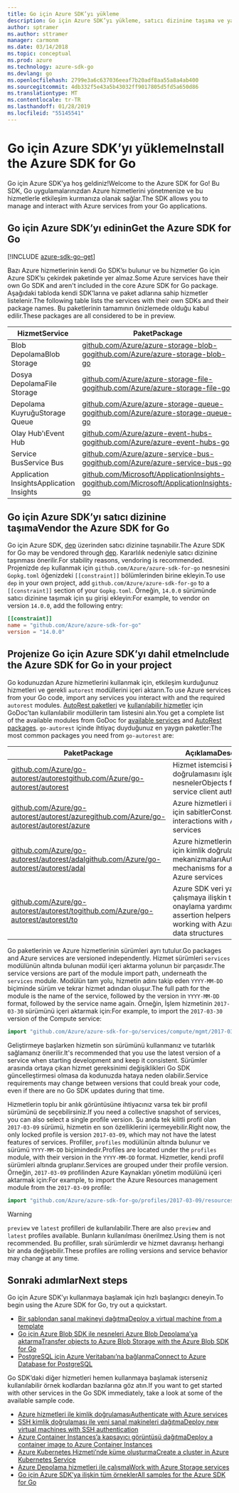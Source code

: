 ```yaml
---
title: Go için Azure SDK’yı yükleme
description: Go için Azure SDK’yı yükleme, satıcı dizinine taşıma ve yapılandırma.
author: sptramer
ms.author: sttramer
manager: carmonm
ms.date: 03/14/2018
ms.topic: conceptual
ms.prod: azure
ms.technology: azure-sdk-go
ms.devlang: go
ms.openlocfilehash: 2799e3a6c637036eeaf7b20adf8aa55a8a4ab400
ms.sourcegitcommit: 4db332f5e43a5b43032ff9017805d5fd5a650d86
ms.translationtype: MT
ms.contentlocale: tr-TR
ms.lasthandoff: 01/28/2019
ms.locfileid: "55145541"
---
```

# <a name="install-the-azure-sdk-for-go"></a><span data-ttu-id="d906f-103">Go için Azure SDK’yı yükleme</span><span class="sxs-lookup"><span data-stu-id="d906f-103">Install the Azure SDK for Go</span></span>

<span data-ttu-id="d906f-104">Go için Azure SDK’ya hoş geldiniz!</span><span class="sxs-lookup"><span data-stu-id="d906f-104">Welcome to the Azure SDK for Go!</span></span> <span data-ttu-id="d906f-105">Bu SDK, Go uygulamalarınızdan Azure hizmetlerini yönetmenize ve bu hizmetlerle etkileşim kurmanıza olanak sağlar.</span><span class="sxs-lookup"><span data-stu-id="d906f-105">The SDK allows you to manage and interact with Azure services from your Go applications.</span></span>

## <a name="get-the-azure-sdk-for-go"></a><span data-ttu-id="d906f-106">Go için Azure SDK’yı edinin</span><span class="sxs-lookup"><span data-stu-id="d906f-106">Get the Azure SDK for Go</span></span>

[!INCLUDE [azure-sdk-go-get](includes/azure-sdk-go-get.md)]

<span data-ttu-id="d906f-107">Bazı Azure hizmetlerinin kendi Go SDK’sı bulunur ve bu hizmetler Go için Azure SDK’sı çekirdek paketinde yer almaz.</span><span class="sxs-lookup"><span data-stu-id="d906f-107">Some Azure services have their own Go SDK and aren't included in the core Azure SDK for Go package.</span></span> <span data-ttu-id="d906f-108">Aşağıdaki tabloda kendi SDK’larına ve paket adlarına sahip hizmetler listelenir.</span><span class="sxs-lookup"><span data-stu-id="d906f-108">The following table lists the services with their own SDKs and their package names.</span></span> <span data-ttu-id="d906f-109">Bu paketlerinin tamamının önizlemede olduğu kabul edilir.</span><span class="sxs-lookup"><span data-stu-id="d906f-109">These packages are all considered to be in preview.</span></span>

| <span data-ttu-id="d906f-110">Hizmet</span><span class="sxs-lookup"><span data-stu-id="d906f-110">Service</span></span> | <span data-ttu-id="d906f-111">Paket</span><span class="sxs-lookup"><span data-stu-id="d906f-111">Package</span></span> |
|---------|---------|
| <span data-ttu-id="d906f-112">Blob Depolama</span><span class="sxs-lookup"><span data-stu-id="d906f-112">Blob Storage</span></span> | [<span data-ttu-id="d906f-113">github.com/Azure/azure-storage-blob-go</span><span class="sxs-lookup"><span data-stu-id="d906f-113">github.com/Azure/azure-storage-blob-go</span></span>](https://github.com/Azure/azure-storage-blob-go) |
| <span data-ttu-id="d906f-114">Dosya Depolama</span><span class="sxs-lookup"><span data-stu-id="d906f-114">File Storage</span></span> | [<span data-ttu-id="d906f-115">github.com/Azure/azure-storage-file-go</span><span class="sxs-lookup"><span data-stu-id="d906f-115">github.com/Azure/azure-storage-file-go</span></span>](https://github.com/Azure/azure-storage-file-go) |
| <span data-ttu-id="d906f-116">Depolama Kuyruğu</span><span class="sxs-lookup"><span data-stu-id="d906f-116">Storage Queue</span></span> | [<span data-ttu-id="d906f-117">github.com/Azure/azure-storage-queue-go</span><span class="sxs-lookup"><span data-stu-id="d906f-117">github.com/Azure/azure-storage-queue-go</span></span>](https://github.com/Azure/azure-storage-queue-go) |
| <span data-ttu-id="d906f-118">Olay Hub'ı</span><span class="sxs-lookup"><span data-stu-id="d906f-118">Event Hub</span></span> | [<span data-ttu-id="d906f-119">github.com/Azure/azure-event-hubs-go</span><span class="sxs-lookup"><span data-stu-id="d906f-119">github.com/Azure/azure-event-hubs-go</span></span>](https://github.com/Azure/azure-event-hubs-go) |
| <span data-ttu-id="d906f-120">Service Bus</span><span class="sxs-lookup"><span data-stu-id="d906f-120">Service Bus</span></span> | [<span data-ttu-id="d906f-121">github.com/Azure/azure-service-bus-go</span><span class="sxs-lookup"><span data-stu-id="d906f-121">github.com/Azure/azure-service-bus-go</span></span>](https://github.com/Azure/azure-service-bus-go) |
| <span data-ttu-id="d906f-122">Application Insights</span><span class="sxs-lookup"><span data-stu-id="d906f-122">Application Insights</span></span> | [<span data-ttu-id="d906f-123">github.com/Microsoft/ApplicationInsights-go</span><span class="sxs-lookup"><span data-stu-id="d906f-123">github.com/Microsoft/ApplicationInsights-go</span></span>](https://github.com/Microsoft/ApplicationInsights-go) |

## <a name="vendor-the-azure-sdk-for-go"></a><span data-ttu-id="d906f-124">Go için Azure SDK’yı satıcı dizinine taşıma</span><span class="sxs-lookup"><span data-stu-id="d906f-124">Vendor the Azure SDK for Go</span></span>

<span data-ttu-id="d906f-125">Go için Azure SDK, [dep](https://github.com/golang/dep) üzerinden satıcı dizinine taşınabilir.</span><span class="sxs-lookup"><span data-stu-id="d906f-125">The Azure SDK for Go may be vendored through [dep](https://github.com/golang/dep).</span></span> <span data-ttu-id="d906f-126">Kararlılık nedeniyle satıcı dizinine taşınması önerilir.</span><span class="sxs-lookup"><span data-stu-id="d906f-126">For stability reasons, vendoring is recommended.</span></span> <span data-ttu-id="d906f-127">Projenizde `dep` kullanmak için `github.com/Azure/azure-sdk-for-go` nesnesini `Gopkg.toml` öğenizdeki `[[constraint]]` bölümlerinden birine ekleyin.</span><span class="sxs-lookup"><span data-stu-id="d906f-127">To use `dep` in your own project, add `github.com/Azure/azure-sdk-for-go` to a `[[constraint]]` section of your `Gopkg.toml`.</span></span> <span data-ttu-id="d906f-128">Örneğin, `14.0.0` sürümünde satıcı dizinine taşımak için şu girişi ekleyin:</span><span class="sxs-lookup"><span data-stu-id="d906f-128">For example, to vendor on version `14.0.0`, add the following entry:</span></span>

```toml
[[constraint]]
name = "github.com/Azure/azure-sdk-for-go"
version = "14.0.0"
```

## <a name="include-the-azure-sdk-for-go-in-your-project"></a><span data-ttu-id="d906f-129">Projenize Go için Azure SDK’yı dahil etme</span><span class="sxs-lookup"><span data-stu-id="d906f-129">Include the Azure SDK for Go in your project</span></span>

<span data-ttu-id="d906f-130">Go kodunuzdan Azure hizmetlerini kullanmak için, etkileşim kurduğunuz hizmetleri ve gerekli `autorest` modüllerini içeri aktarın.</span><span class="sxs-lookup"><span data-stu-id="d906f-130">To use Azure services from your Go code, import any services you interact with and the required `autorest` modules.</span></span>
<span data-ttu-id="d906f-131">[AutoRest paketleri](https://godoc.org/github.com/Azure/go-autorest) ve [kullanılabilir hizmetler](https://godoc.org/github.com/Azure/azure-sdk-for-go) için GoDoc’tan kullanılabilir modüllerin tam listesini alın.</span><span class="sxs-lookup"><span data-stu-id="d906f-131">You get a complete list of the available modules from GoDoc for [available services](https://godoc.org/github.com/Azure/azure-sdk-for-go) and [AutoRest packages](https://godoc.org/github.com/Azure/go-autorest).</span></span> <span data-ttu-id="d906f-132">`go-autorest` içinde ihtiyaç duyduğunuz en yaygın paketler:</span><span class="sxs-lookup"><span data-stu-id="d906f-132">The most common packages you need from `go-autorest` are:</span></span>

| <span data-ttu-id="d906f-133">Paket</span><span class="sxs-lookup"><span data-stu-id="d906f-133">Package</span></span> | <span data-ttu-id="d906f-134">Açıklama</span><span class="sxs-lookup"><span data-stu-id="d906f-134">Description</span></span> |
|---------|-------------|
| <span data-ttu-id="d906f-135">[github.com/Azure/go-autorest/autorest][autorest]</span><span class="sxs-lookup"><span data-stu-id="d906f-135">[github.com/Azure/go-autorest/autorest][autorest]</span></span> | <span data-ttu-id="d906f-136">Hizmet istemcisi kimlik doğrulamasını işlemek için nesneler</span><span class="sxs-lookup"><span data-stu-id="d906f-136">Objects for handling service client authentication</span></span> |
| <span data-ttu-id="d906f-137">[github.com/Azure/go-autorest/autorest/azure][autorest/azure]</span><span class="sxs-lookup"><span data-stu-id="d906f-137">[github.com/Azure/go-autorest/autorest/azure][autorest/azure]</span></span> | <span data-ttu-id="d906f-138">Azure hizmetleri ile etkileşim için sabitler</span><span class="sxs-lookup"><span data-stu-id="d906f-138">Constants for interactions with Azure services</span></span> |
| <span data-ttu-id="d906f-139">[github.com/Azure/go-autorest/autorest/adal][autorest/adal]</span><span class="sxs-lookup"><span data-stu-id="d906f-139">[github.com/Azure/go-autorest/autorest/adal][autorest/adal]</span></span> | <span data-ttu-id="d906f-140">Azure hizmetlerine erişmek için kimlik doğrulaması mekanizmaları</span><span class="sxs-lookup"><span data-stu-id="d906f-140">Authentication mechanisms for accessing Azure services</span></span> |
| <span data-ttu-id="d906f-141">[github.com/Azure/go-autorest/autorest/to][autorest/to]</span><span class="sxs-lookup"><span data-stu-id="d906f-141">[github.com/Azure/go-autorest/autorest/to][autorest/to]</span></span> | <span data-ttu-id="d906f-142">Azure SDK veri yapıları ile çalışmaya ilişkin tür onaylama yardımcıları</span><span class="sxs-lookup"><span data-stu-id="d906f-142">Type assertion helpers for working with Azure SDK data structures</span></span> |

[autorest]: https://godoc.org/github.com/Azure/go-autorest/autorest
[autorest/azure]: https://godoc.org/github.com/Azure/go-autorest/autorest/azure
[autorest/adal]: https://godoc.org/github.com/Azure/go-autorest/autorest/adal
[autorest/to]: https://godoc.org/github.com/Azure/go-autorest/autorest/to

<span data-ttu-id="d906f-143">Go paketlerinin ve Azure hizmetlerinin sürümleri ayrı tutulur.</span><span class="sxs-lookup"><span data-stu-id="d906f-143">Go packages and Azure services are versioned independently.</span></span> <span data-ttu-id="d906f-144">Hizmet sürümleri `services` modülünün altında bulunan modül içeri aktarma yolunun bir parçasıdır.</span><span class="sxs-lookup"><span data-stu-id="d906f-144">The service versions are part of the module import path, underneath the `services` module.</span></span> <span data-ttu-id="d906f-145">Modülün tam yolu, hizmetin adını takip eden `YYYY-MM-DD` biçiminde sürüm ve tekrar hizmet adından oluşur.</span><span class="sxs-lookup"><span data-stu-id="d906f-145">The full path for the module is the name of the service, followed by the version in `YYYY-MM-DD` format, followed by the service name again.</span></span> <span data-ttu-id="d906f-146">Örneğin, İşlem hizmetinin `2017-03-30` sürümünü içeri aktarmak için:</span><span class="sxs-lookup"><span data-stu-id="d906f-146">For example, to import the `2017-03-30` version of the Compute service:</span></span>

```go
import "github.com/Azure/azure-sdk-for-go/services/compute/mgmt/2017-03-30/compute"
```

<span data-ttu-id="d906f-147">Geliştirmeye başlarken hizmetin son sürümünü kullanmanız ve tutarlılık sağlamanız önerilir.</span><span class="sxs-lookup"><span data-stu-id="d906f-147">It's recommended that you use the latest version of a service when starting development and keep it consistent.</span></span>
<span data-ttu-id="d906f-148">Sürümler arasında ortaya çıkan hizmet gereksinimi değişiklikleri Go SDK güncelleştirmesi olmasa da kodunuzda hataya neden olabilir.</span><span class="sxs-lookup"><span data-stu-id="d906f-148">Service requirements may change between versions that could break your code, even if there are no Go SDK updates during that time.</span></span>

<span data-ttu-id="d906f-149">Hizmetlerin toplu bir anlık görüntüsüne ihtiyacınız varsa tek bir profil sürümünü de seçebilirsiniz.</span><span class="sxs-lookup"><span data-stu-id="d906f-149">If you need a collective snapshot of services, you can also select a single profile version.</span></span> <span data-ttu-id="d906f-150">Şu anda tek kilitli profil olan `2017-03-09` sürümü, hizmetin en son özelliklerini içermeyebilir.</span><span class="sxs-lookup"><span data-stu-id="d906f-150">Right now, the only locked profile is version `2017-03-09`, which may not have the latest features of services.</span></span> <span data-ttu-id="d906f-151">Profiller, `profiles` modülünün altında bulunur ve sürümü `YYYY-MM-DD` biçimindedir.</span><span class="sxs-lookup"><span data-stu-id="d906f-151">Profiles are located under the `profiles` module, with their version in the `YYYY-MM-DD` format.</span></span> <span data-ttu-id="d906f-152">Hizmetler, kendi profil sürümleri altında gruplanır.</span><span class="sxs-lookup"><span data-stu-id="d906f-152">Services are grouped under their profile version.</span></span> <span data-ttu-id="d906f-153">Örneğin, `2017-03-09` profilinden Azure Kaynakları yönetim modülünü içeri aktarmak için:</span><span class="sxs-lookup"><span data-stu-id="d906f-153">For example, to import the Azure Resources management module from the `2017-03-09` profile:</span></span>

```go
import "github.com/Azure/azure-sdk-for-go/profiles/2017-03-09/resources/mgmt/resources"
```

> [!WARNING]
> <span data-ttu-id="d906f-154">`preview` ve `latest` profilleri de kullanılabilir.</span><span class="sxs-lookup"><span data-stu-id="d906f-154">There are also `preview` and `latest` profiles available.</span></span> <span data-ttu-id="d906f-155">Bunların kullanılması önerilmez.</span><span class="sxs-lookup"><span data-stu-id="d906f-155">Using them is not recommended.</span></span> <span data-ttu-id="d906f-156">Bu profiller, sıralı sürümlerdir ve hizmet davranışı herhangi bir anda değişebilir.</span><span class="sxs-lookup"><span data-stu-id="d906f-156">These profiles are rolling versions and service behavior may change at any time.</span></span>

## <a name="next-steps"></a><span data-ttu-id="d906f-157">Sonraki adımlar</span><span class="sxs-lookup"><span data-stu-id="d906f-157">Next steps</span></span>

<span data-ttu-id="d906f-158">Go için Azure SDK’yı kullanmaya başlamak için hızlı başlangıcı deneyin.</span><span class="sxs-lookup"><span data-stu-id="d906f-158">To begin using the Azure SDK for Go, try out a quickstart.</span></span>

* [<span data-ttu-id="d906f-159">Bir şablondan sanal makineyi dağıtma</span><span class="sxs-lookup"><span data-stu-id="d906f-159">Deploy a virtual machine from a template</span></span>](azure-sdk-go-qs-vm.md)
* [<span data-ttu-id="d906f-160">Go için Azure Blob SDK ile nesneleri Azure Blob Depolama’ya aktarma</span><span class="sxs-lookup"><span data-stu-id="d906f-160">Transfer objects to Azure Blob Storage with the Azure Blob SDK for Go</span></span>](/azure/storage/blobs/storage-quickstart-blobs-go?toc=%2fgo%2fazure%2ftoc.json)
* [<span data-ttu-id="d906f-161">PostgreSQL için Azure Veritabanı’na bağlanma</span><span class="sxs-lookup"><span data-stu-id="d906f-161">Connect to Azure Database for PostgreSQL</span></span>](/azure/postgresql/connect-go?toc=%2fgo%2fazure%2ftoc.json)

<span data-ttu-id="d906f-162">Go SDK’daki diğer hizmetleri hemen kullanmaya başlamak isterseniz kullanılabilir örnek kodlardan bazılarına göz atın.</span><span class="sxs-lookup"><span data-stu-id="d906f-162">If you want to get started with other services in the Go SDK immediately, take a look at some of the available sample code.</span></span>

* [<span data-ttu-id="d906f-163">Azure hizmetleri ile kimlik doğrulaması</span><span class="sxs-lookup"><span data-stu-id="d906f-163">Authenticate with Azure services</span></span>](https://github.com/Azure-Samples/azure-sdk-for-go-samples/tree/master/internal/iam)
* [<span data-ttu-id="d906f-164">SSH kimlik doğrulaması ile yeni sanal makineleri dağıtma</span><span class="sxs-lookup"><span data-stu-id="d906f-164">Deploy new virtual machines with SSH authentication</span></span>](https://github.com/Azure-Samples/azure-sdk-for-go-samples/tree/master/compute)
* [<span data-ttu-id="d906f-165">Azure Container Instances’a kapsayıcı görüntüsü dağıtma</span><span class="sxs-lookup"><span data-stu-id="d906f-165">Deploy a container image to Azure Container Instances</span></span>](https://github.com/Azure-Samples/azure-sdk-for-go-samples/tree/master/compute)
* [<span data-ttu-id="d906f-166">Azure Kubernetes Hizmeti’nde küme oluşturma</span><span class="sxs-lookup"><span data-stu-id="d906f-166">Create a cluster in Azure Kubernetes Service</span></span>](https://github.com/Azure-Samples/azure-sdk-for-go-samples/blob/master/compute)
* [<span data-ttu-id="d906f-167">Azure Depolama hizmetleri ile çalışma</span><span class="sxs-lookup"><span data-stu-id="d906f-167">Work with Azure Storage services</span></span>](https://github.com/Azure-Samples/azure-sdk-for-go-samples/tree/master/storage)
* [<span data-ttu-id="d906f-168">Go için Azure SDK’ya ilişkin tüm örnekler</span><span class="sxs-lookup"><span data-stu-id="d906f-168">All samples for the Azure SDK for Go</span></span>](https://github.com/azure-samples/azure-sdk-for-go-samples)
